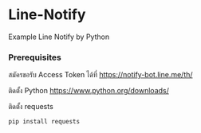 # Line-Notify
Example Line Notify by Python

### Prerequisites

สมัครขอรับ Access Token ได้ที่ https://notify-bot.line.me/th/

ติดตั้ง Python https://www.python.org/downloads/

ติดตั้ง requests 

```
pip install requests
```

